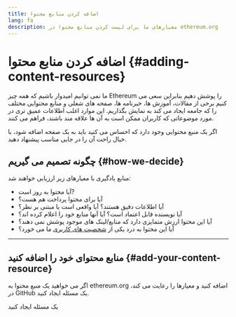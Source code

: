 ```yaml
---
title: اضافه کردن منابع محتوا
lang: fa
description: معیارهای ما برای لیست کردن منابع محتوا در ethereum.org
---
```


# اضافه کردن منابع محتوا {#adding-content-resources}

ما نمی توانیم امیدوار باشیم که همه چیز Ethereum را پوشش دهیم بنابراین سعی می کنیم برخی از مقالات، آموزش ها، خبرنامه ها، صفحه های شغلی و منابع محتوایی مختلف را که جامعه ایجاد می کند به نمایش بگذاریم. این موارد اغلب اطلاعات عمیق تری در مورد موضوعاتی که کاربران ممکن است به آن ها علاقه مند باشند، فراهم می کنند.

اگر یک منبع محتوایی وجود دارد که احساس می کنید باید به یک صفحه اضافه شود، با خیال راحت آن را در جایی مناسب پیشنهاد دهید.

## چگونه تصمیم می گیریم {#how-we-decide}

منابع یادگیری با معیارهای زیر ارزیابی خواهند شد:

- آیا محتوا به روز است?
- آیا برای محتوا پرداخت هم هست؟
- آیا اطلاعات دقیق هستند؟ آیا واقعی است یا مبتنی بر نظر؟
- آیا نویسنده قابل اعتماد است؟ آیا آنها منابع خود را اعلام کرده اند؟
- آیا این محتوا ارزش متمایزی دارد که منابع/لینک های موجود پوشش نمی دهند؟
- آیا این محتوا به درد یکی از [شخصیت های کاربری](https://www.notion.so/efdn/Ethereum-org-User-Persona-Memo-b44dc1e89152457a87ba872b0dfa366c) ما می خورد؟

---

## منابع محتوای خود را اضافه کنید {#add-your-content-resource}

اگر می خواهید یک منبع محتوا به ethereum.org اضافه کنید و معیارها را رعایت می کند، در GitHub یک مسئله ایجاد کنید.

<ButtonLink to="https://github.com/ethereum/ethereum-org-website/issues/new?assignees=&labels=Type%3A+Feature&template=feature_request.yaml&title=">
  یک مسئله ایجاد کنید
</ButtonLink>
